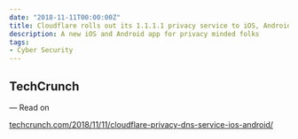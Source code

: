 ```yaml
---
date: "2018-11-11T00:00:00Z"
title: Cloudflare rolls out its 1.1.1.1 privacy service to iOS, Android
description: A new iOS and Android app for privacy minded folks
tags: 
- Cyber Security
---
```

## TechCrunch

— Read on 

[techcrunch.com/2018/11/11/cloudflare-privacy-dns-service-ios-android/](https://techcrunch.com/2018/11/11/cloudflare-privacy-dns-service-ios-android/?guccounter=1)
